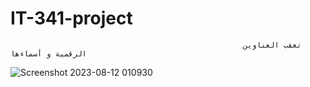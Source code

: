 # IT-341-project
                                                        تعقب العناوين الرقمية و أسماءها 
![Screenshot 2023-08-12 010930](https://github.com/AbdulrahmanBis/IT-341-project/assets/85118474/8875db2a-4a78-4972-9a5e-471bb197bd4f)
